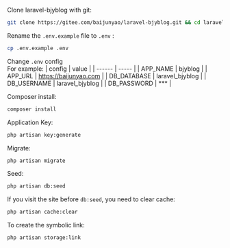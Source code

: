 Clone laravel-bjyblog with git:
```bash
git clone https://gitee.com/baijunyao/laravel-bjyblog.git && cd laravel-bjyblog.test  
```
Rename the `.env.example` file to `.env` :
```bash  
cp .env.example .env  
```  
Change `.env` config  
For example:
| config | value | 
| ------ | ----- |
| APP_NAME | bjyblog |
| APP_URL | https://baijunyao.com |
| DB_DATABASE | laravel_bjyblog |
| DB_USERNAME | laravel_bjyblog |
| DB_PASSWORD | \*\*\* |

Composer install: 
```bash  
composer install  
```  
Application Key:
```bash  
php artisan key:generate  
```  
Migrate: 
```bash  
php artisan migrate  
```  
Seed:
```bash  
php artisan db:seed  
```  
If you visit the site before `db:seed`, you need to clear cache:
```bash
php artisan cache:clear
```
To create the symbolic link:  
```bash
php artisan storage:link
```  